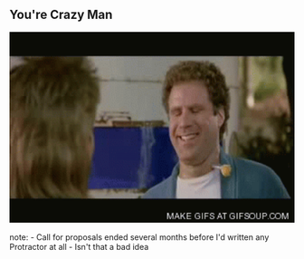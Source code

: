 ## You're Crazy Man

<img src="img/youre-crazy.gif" style="width: 550px;" alt="We're both named Will, too, that is neat">

note:
	- Call for proposals ended several months before I'd written any Protractor at all
	- Isn't that a bad idea

